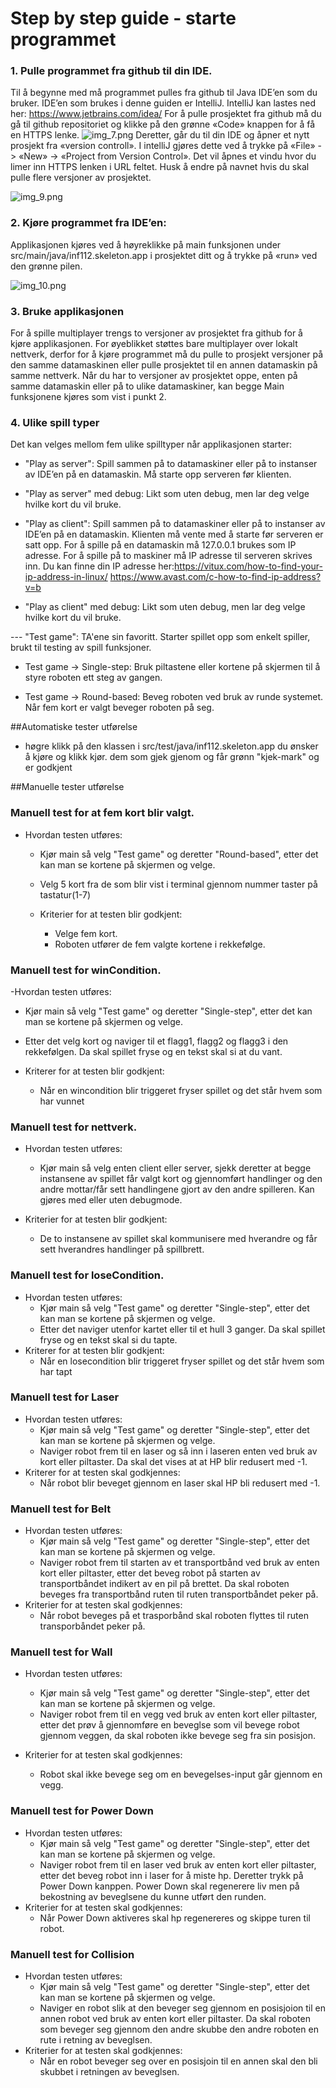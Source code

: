 # Step by step guide - starte programmet



### 1. Pulle programmet fra github til din IDE.
   
   Til å begynne med må programmet pulles fra github til Java IDE’en som du bruker. 
   IDE’en som brukes i denne guiden er IntelliJ.  IntelliJ kan lastes ned her: https://www.jetbrains.com/idea/
   For å pulle prosjektet fra github må du gå til github repositoriet og klikke på den grønne «Code» knappen 
   for å få en HTTPS lenke.
   ![img_7.png](assets/images/img_7.png)
   Deretter, går du til din IDE og åpner et nytt prosjekt fra «version controll». 
   I intelliJ gjøres dette ved å trykke på «File» -> «New» -> «Project from Version Control». 
   Det vil åpnes et vindu hvor du limer inn HTTPS lenken i URL feltet. 
   Husk å endre på navnet hvis du skal pulle flere versjoner av prosjektet.

![img_9.png](assets/images/img_9.png)

### 2. Kjøre programmet fra IDE’en:
   
   Applikasjonen kjøres ved å høyreklikke på main funksjonen under src/main/java/inf112.skeleton.app i prosjektet ditt og å trykke på «run» ved den grønne pilen.

![img_10.png](assets/images/img_10.png)

### 3. Bruke applikasjonen
   
   For å spille multiplayer trengs to versjoner av prosjektet fra github for å kjøre applikasjonen. 
   For øyeblikket støttes bare multiplayer over lokalt nettverk, 
   derfor for å kjøre programmet må du pulle to prosjekt versjoner på den samme datamaskinen 
   eller pulle prosjektet til en annen datamaskin på samme nettverk.
   Når du har to versjoner av prosjektet oppe, enten på samme datamaskin eller på to ulike datamaskiner, 
   kan begge Main funksjonene kjøres som vist i punkt 2. 


### 4. Ulike spill typer
   Det kan velges mellom fem ulike spilltyper når applikasjonen starter:
   
- "Play as server":
        Spill sammen på to datamaskiner eller på to instanser av IDE’en på en datamaskin. Må starte opp serveren før klienten.
  
  
- "Play as server" med debug:
        Likt som uten debug, men lar deg velge hvilke kort du vil bruke.
  

- "Play as client":
Spill sammen på to datamaskiner eller på to instanser av IDE’en på en datamaskin. Klienten må vente med å starte før serveren er satt opp.
For å spille på en datamaskin må 127.0.0.1 brukes som IP adresse.
For å spille på to maskiner må IP adresse til serveren skrives inn. Du kan finne din IP adresse her:https://vitux.com/how-to-find-your-ip-address-in-linux/
  https://www.avast.com/c-how-to-find-ip-address?v=b


- "Play as client" med debug:
Likt som uten debug, men lar deg velge hvilke kort du vil bruke.
  

--- "Test game": TA'ene sin favoritt. Starter spillet opp som enkelt spiller, brukt til testing av spill funksjoner.

-  Test game -> Single-step:
Bruk piltastene eller kortene på skjermen til å styre roboten ett steg av gangen.

-  Test game -> Round-based:
Beveg roboten ved bruk av runde systemet. Når fem kort er valgt beveger roboten på seg.

   
##Automatiske tester utførelse
- høgre klikk på den klassen i src/test/java/inf112.skeleton.app du ønsker å kjøre og klikk kjør. 
  dem som gjek gjenom og får grønn "kjek-mark"
  og er godkjent
  
##Manuelle tester utførelse
### Manuell test for at fem kort blir valgt.
- Hvordan testen utføres:
   - Kjør main så velg "Test game" og deretter "Round-based", etter det kan man se kortene på skjermen og velge.
   - Velg 5 kort fra de som blir vist i terminal gjennom nummer taster på tastatur(1-7) 

	- Kriterier for at testen blir godkjent:
		- Velge fem kort.
		- Roboten utfører de fem valgte kortene i rekkefølge.

### Manuell test for winCondition.
-Hvordan testen utføres:
   - Kjør main så velg "Test game" og deretter "Single-step", etter det kan man se kortene på skjermen og velge.
   - Etter det velg kort og naviger til et flagg1, flagg2 og flagg3 i den rekkefølgen. Da skal spillet fryse og en tekst skal si at du vant.
   
- Kriterer for at testen blir godkjent:
   - Når en wincondition blir triggeret fryser spillet og det står hvem som har vunnet

### Manuell test for nettverk.
- Hvordan testen utføres:
   - Kjør main så velg enten client eller server, sjekk deretter at begge instansene av spillet får valgt kort og gjennomført
      handlinger og den andre mottar/får sett handlingene gjort av den andre spilleren. Kan gjøres med eller uten debugmode.

- Kriterier for at testen blir godkjent:
    - De to instansene av spillet skal kommunisere med hverandre og får sett hverandres handlinger på spillbrett.

### Manuell test for loseCondition.
- Hvordan testen utføres:
    - Kjør main så velg "Test game" og deretter "Single-step", etter det kan man se kortene på skjermen og velge.
    - Etter det naviger utenfor kartet eller til et hull 3 ganger. Da skal spillet fryse og en tekst skal si du tapte.
- Kriterer for at testen blir godkjent:
    - Når en losecondition blir triggeret fryser spillet og det står hvem som har tapt
    
### Manuell test for Laser
- Hvordan testen utføres:
   - Kjør main så velg "Test game" og deretter "Single-step", etter det kan man se kortene på skjermen og velge.
   - Naviger robot frem til en laser og så inn i laseren enten ved bruk av kort eller piltaster. Da skal det vises at at HP blir redusert med -1.
- Kriterer for at testen skal godkjennes: 
    - Når robot blir beveget gjennom en laser skal HP bli redusert med -1. 
    
### Manuell test for Belt 
- Hvordan testen utføres: 
    - Kjør main så velg "Test game" og deretter "Single-step", etter det kan man se kortene på skjermen og velge.
    - Naviger robot frem til starten av et transportbånd ved bruk av enten kort eller piltaster, etter det beveg robot på starten av transportbåndet indikert av en pil på brettet. 
    Da skal roboten beveges fra transportbånd ruten til ruten transportbåndet peker på.
- Kriterier for at testen skal godkjennes:
     - Når robot beveges på et trasporbånd skal roboten flyttes til ruten transporbåndet peker på. 

 ### Manuell test for Wall 
- Hvordan testen utføres:
    - Kjør main så velg "Test game" og deretter "Single-step", etter det kan man se kortene på skjermen og velge.
    - Naviger robot frem til en vegg ved bruk av enten kort eller piltaster,
      etter det prøv å gjennomføre en beveglse som vil bevege robot gjennom veggen, da skal roboten ikke bevege seg fra sin posisjon.
      
- Kriterier for at testen skal godkjennes:
    - Robot skal ikke bevege seg om en bevegelses-input går gjennom en vegg.
 
### Manuell test for Power Down  
- Hvordan testen utføres:
    - Kjør main så velg "Test game" og deretter "Single-step", etter det kan man se kortene på skjermen og velge.
    - Naviger robot frem til en laser ved bruk av enten kort eller piltaster, etter det beveg robot inn i laser for å miste hp.
      Deretter trykk på Power Down kanppen. Power Down skal regenerere liv men på bekostning av beveglsene du kunne utført den runden.
- Kriterier for at testen skal godkjennes:
    - Når Power Down aktiveres skal hp regenereres og skippe turen til robot. 

### Manuell test for Collision
- Hvordan testen utføres:
    - Kjør main så velg "Test game" og deretter "Single-step", etter det kan man se kortene på skjermen og velge.
    - Naviger en robot slik at den beveger seg gjennom en posisjoion til en annen robot ved bruk av enten kort eller piltaster.
      Da skal roboten som beveger seg gjennom den andre skubbe den andre roboten en rute i retning av beveglsen. 
- Kriterier for at testen skal godkjennes:
    - Når en robot beveger seg over en posisjoin til en annen skal den bli skubbet i retningen av beveglsen.